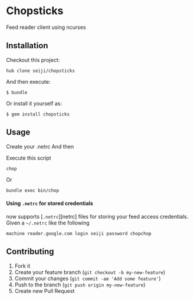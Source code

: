 # Chopsticks

Feed reader client using ncurses

## Installation

Checkout this project:

    hub clone seiji/chopsticks

And then execute:

    $ bundle

Or install it yourself as:

    $ gem install chopsticks

## Usage
Create your .netrc And then

Execute this script

    chop

Or

    bundle exec bin/chop


#### Using `.netrc` for stored credentials

now supports [`.netrc`][netrc] files for storing your feed access
credentials. Given a `~/.netrc` like the following

```
machine reader.google.com login seiji password chopchop
```


## Contributing

1. Fork it
2. Create your feature branch (`git checkout -b my-new-feature`)
3. Commit your changes (`git commit -am 'Add some feature'`)
4. Push to the branch (`git push origin my-new-feature`)
5. Create new Pull Request
